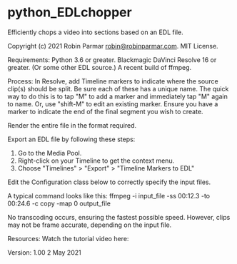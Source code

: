 # python_EDLchopper
Efficiently chops a video into sections based on an EDL file.

Copyright (c) 2021 Robin Parmar <robin@robinparmar.com>. MIT License.

Requirements:
  Python 3.6 or greater.
  Blackmagic DaVinci Resolve 16 or greater. (Or some other EDL source.)
  A recent build of ffmpeg.

Process:
  In Resolve, add Timeline markers to indicate where the source clip(s) should be split.
  Be sure each of these has a unique name. The quick way to do this is to tap "M" to
  add a marker and immediately tap "M" again to name. Or, use "shift-M" to edit an
  existing marker. Ensure you have a marker to indicate the end of the final segment
  you wish to create.

  Render the entire file in the format required.

  Export an EDL file by following these steps:
  1. Go to the Media Pool.
  2. Right-click on your Timeline to get the context menu.
  3. Choose "Timelines" > "Export" > "Timeline Markers to EDL"

  Edit the Configuration class below to correctly specify the input files.

  A typical command looks like this:
    ffmpeg -i input_file -ss 00:12.3 -to 00:24.6 -c copy -map 0 output_file

  No transcoding occurs, ensuring the fastest possible speed.
  However, clips may not be frame accurate, depending on the input file.

Resources:
  Watch the tutorial video here:

Version:
  1.00 2 May 2021
